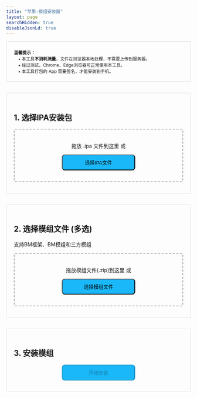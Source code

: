 ```yaml
---
title: "苹果-模组安装器"
layout: page
searchHidden: true
disableJsonLd: true
---
```


<style>
    h1 {
        text-align: center;
        margin-bottom: 30px;
    }
    .section {
        margin-bottom: 30px;
        padding: 20px;
        border: 1px solid #ddd;
        border-radius: 3px;
    }
    .drop-zone {
        border: 2px dashed #aaa;
        padding: 20px;
        text-align: center;
        margin: 10px 0;
        cursor: pointer;
        border-radius: 3px;
    }
    .drop-zone.drag-over {
        border-color: #666;
    }
    .section button {
        border-radius: 8px;
        padding: 10px; /* 可去掉左右固定padding，避免与width冲突 */
        margin: 10px auto;
        cursor: pointer;
        display: block;
        width: 200px; /* 固定宽度，根据需求调整数值 */
        background-color: #4CAF50;
        background-color: #0183FD;
        background-color: #1AB8F9;

    }
    .section button:hover {
        transform: translateY(-1px);
        box-shadow: 0 2px 8px #666;
    }

    .file-info {
        margin: 10px 0;
        padding: 10px;
        border: 1px solid #ddd;
        border-radius: 3px;
    }
    .progress-container {
        margin: 10px 0;
        display: none;
      }
      .progress-bar {
        height: 5px;
        border: 1px solid #666;
        border-radius: 3px;
        overflow: hidden;
      }
      
      .progress-fill {
        height: 100%;
        width: 0%;
        transition: width 0.3s;
        background-color: #4cd964; /* 进度填充色（绿色示例） */
      }
    .error {
        color: red;
        margin: 10px 0;
        display: none;
    }
    .file-list {
        margin: 10px 0;
        max-height: 200px;
        overflow-y: auto;
        border: 1px solid #ddd;
        border-radius: 3px;
        padding: 10px;
    }
    .file-item {
        padding: 5px;
        border-bottom: 1px solid #eee;
    }
    .file-item:last-child {
        border-bottom: none;
    }
</style>



<div class="section">
    <small><strong>温馨提示：</strong><br>　• 本工具<strong>不消耗流量</strong>，文件在浏览器本地处理，不需要上传到服务器。<br>　• 经过测试，Chrome、Edge浏览器可正常使用本工具。<br>　• 本工具打包的 App 需要签名，才能安装到手机。</small>
</div>

<div class="section">
    <h2>1. 选择IPA安装包</h2>
    <div id="ipaDropZone" class="drop-zone">
        <p>拖放 .ipa 文件到这里 或</p>
        <button id="ipaBrowseBtn">选择IPA文件</button>
        <input type="file" id="ipaFileInput" accept=".ipa" style="display: none;">
    </div>
    <div id="ipaFileInfo" class="file-info" style="display: none;"></div>
    <div id="ipaError" class="error"></div>
</div>

<div class="section">
    <h2>2. 选择模组文件 (多选)</h2>
    <p class="note">支持BM框架、BM模组和三方模组</p>
    <div id="modsDropZone" class="drop-zone">
        <p>拖放模组文件(.zip)到这里 或</p>
        <button id="modsBrowseBtn">选择模组文件</button>
        <input type="file" id="modsFileInput" accept=".zip,.xz" multiple style="display: none;">
    </div>
    <div id="modsFileList" class="file-list" style="display: none;"></div>
    <div id="modsError" class="error"></div>
</div>

<div class="section">
    <h2>3. 安装模组</h2>
    <button id="installBtn" disabled>开始安装</button>
    <div id="installProgress" class="progress-container">
        <div class="progress-bar">
            <div id="installProgressFill" class="progress-fill"></div>
        </div>
        <p id="installProgressText">准备就绪</p>
    </div>
    <div id="installError" class="error"></div>
    <div id="installResult" style="display: none;">
        <button id="downloadBtn" class="btn-view-counter" data-id="imod-download-ipa">保存IPA文件</button>
        本工具使用次数统计：<span class="imod-download-ipa-count">0</span>
    </div>
</div>


<script defer src="/js/bv.encrypt.js"></script>
<script src="/js/klfa.encrypt.js"></script>
<script src="https://cdnjs.cloudflare.com/ajax/libs/jszip/3.10.1/jszip.min.js"></script>
<script src="https://cdnjs.cloudflare.com/ajax/libs/FileSaver.js/2.0.5/FileSaver.min.js"></script>
<script>
    document.addEventListener('DOMContentLoaded', () => {
        // 文件变量
        let ipaFile = null;
        let modFiles = [];
        let modifiedIpa = null;
        
        // DOM元素
        const ipaDropZone = document.getElementById('ipaDropZone');
        const ipaFileInput = document.getElementById('ipaFileInput');
        const ipaBrowseBtn = document.getElementById('ipaBrowseBtn');
        const ipaFileInfo = document.getElementById('ipaFileInfo');
        const ipaError = document.getElementById('ipaError');
        
        const modsDropZone = document.getElementById('modsDropZone');
        const modsFileInput = document.getElementById('modsFileInput');
        const modsBrowseBtn = document.getElementById('modsBrowseBtn');
        const modsFileList = document.getElementById('modsFileList');
        const modsError = document.getElementById('modsError');
        
        const installBtn = document.getElementById('installBtn');
        const installProgress = document.getElementById('installProgress');
        const installProgressFill = document.getElementById('installProgressFill');
        const installProgressText = document.getElementById('installProgressText');
        const installError = document.getElementById('installError');
        const installResult = document.getElementById('installResult');
        const downloadBtn = document.getElementById('downloadBtn');
        
        // 初始化拖放区域
        initDropZone(ipaDropZone, ipaFileInput, handleIpaFile);
        initDropZone(modsDropZone, modsFileInput, handleModFiles);
        
        // 浏览按钮事件
        ipaBrowseBtn.addEventListener('click', () => ipaFileInput.click());
        modsBrowseBtn.addEventListener('click', () => modsFileInput.click());
        
        // 文件选择事件
        ipaFileInput.addEventListener('change', (e) => {
            if (e.target.files.length > 0) handleIpaFile(e.target.files[0]);
        });
        
        modsFileInput.addEventListener('change', (e) => {
            if (e.target.files.length > 0) handleModFiles(Array.from(e.target.files));
        });
        
        // 安装按钮事件
        installBtn.addEventListener('click', async () => {
            await installMods();
        });
        
        // 下载按钮事件
        downloadBtn.addEventListener('click', () => {
            if (modifiedIpa) {

                const date = new Date();
                // 提取并格式化时间各部分（补零处理）
                const yy = String(date.getFullYear()).slice(-2);
                const mm = String(date.getMonth() + 1).padStart(2, '0');
                const dd = String(date.getDate()).padStart(2, '0');
                const hh = String(date.getHours()).padStart(2, '0');
                const min = String(date.getMinutes()).padStart(2, '0');
                const ss = String(date.getSeconds()).padStart(2, '0');
                
                const timeStr = `${yy}${mm}${dd}_${hh}${min}${ss}`;
                
                // 替换 .ipa 后缀，添加时间戳
                const filename = ipaFile.name
                    .replace(/_.*?(?=\.ipa$)/i, '') // 移除 .apk 前的 _xxxxx 部分
                    .replace(/\.ipa$/i, `_${timeStr}.ipa`); // 替换为格式化后的时间

                const blob = new Blob([modifiedIpa], { 
                    type: 'application/octet-stream' 
                });
                saveAs(blob, filename);
            }
        });
        
        // 处理IPA文件
        function handleIpaFile(file) {
            if (!file.name.toLowerCase().endsWith('.ipa')) {
                showError(ipaError, '请选择有效的IPA文件');
                return;
            }
            
            ipaError.style.display = 'none';
            ipaFile = file;
            ipaFileInfo.innerHTML = `<i class="bi bi-apple"> - </i>  <strong>${file.name}</strong> (${formatFileSize(file.size)})`;
            ipaFileInfo.style.display = 'block';
            checkReadyState();
        }
        
        // 处理模组文件
        function handleModFiles(files) {
            modsError.style.display = 'none';
            
            // 更宽松的过滤规则
            modFiles = files.filter(file => 
                file.name.match(/\.zip/i) &&  // 接受所有ZIP文件
                !file.name.match(/\.smali$/i) // 排除明显的非模组文件
            );
            
            if (modFiles.length === 0) {
                showError(modsError, '未找到有效的模组文件');
                return;
            }
            
            modsFileList.innerHTML = '';


            // 先对文件数组进行排序
            modFiles.sort((a, b) => {
              // 定义分类权重（权重越小优先级越高）
              const getWeight = (fileName) => {
                if (/BM\d+\.\d+\.\d+\.zip\.xz/i.test(fileName)) return 0;   // BM框架（版本号格式）
                if (/BM\d{3}\.zip\.xz/i.test(fileName)) return 1;          // BM模组（三位数字格式）
                if (/BM.*\.zip\.xz/i.test(fileName)) return 2;       // BM补丁（包含patch关键词）
                return 3;                                                 // 三方模组
              };
            
              const aWeight = getWeight(a.name);
              const bWeight = getWeight(b.name);
              
              // 先按类别权重排序
              if (aWeight !== bWeight) {
                return aWeight - bWeight;
              }
              
              // 同类文件按文件名排序（字母升序）
              return a.name.localeCompare(b.name);
            });
            
            // 渲染排序后的文件列表
            modFiles.forEach(file => {
              const fileItem = document.createElement('div');
              fileItem.className = 'file-item';
              
              // 识别文件类型
              let modType, icon;
              
              if (file.name.match(/BM\d+\.\d+\.\d+\.zip\.xz/i)) {
                modType = 'BM框架';
                icon = '<i class="bi bi-cpu"></i>';               // CPU图标
              } else if (file.name.match(/BM\d{3}\.zip\.xz/i)) {
                modType = 'BM模组';
                icon = '<i class="bi bi-puzzle"></i>';             // 拼图图标
              } else if (file.name.match(/BM.*\.zip\.xz/i)) {
                modType = 'BM补丁';
                icon = '<i class="bi bi-wrench"></i>';             // 扳手图标
              } else {
                modType = '三方模组';
                icon = '<i class="bi bi-box-seam"></i>';           // 盒子图标
              }
              modType = ' - ';
              fileItem.innerHTML = `${icon} <strong>${modType}</strong>  ${file.name} (${formatFileSize(file.size)})`;
              modsFileList.appendChild(fileItem);
            });


            modsFileList.style.display = 'block';
            checkReadyState();
        }
        
        // 检查是否准备好安装
        function checkReadyState() {
            installBtn.disabled = !(ipaFile && modFiles.length > 0);
        }
        
        // 安装模组
        async function installMods() {
            installError.style.display = 'none';
            installProgress.style.display = 'block';
            installProgressText.textContent = '准备安装...';
            installProgressFill.style.width = '0%';
            
            try {
                // 收集所有要添加的文件
                const modFilesToAdd = {
                    '_data': {},  // 对应data.archive
                    '_dlc0002': {} // 对应dlc0002.archive
                };
                
                // 三方模组列表（用于生成配置文件）
                const thirdPartyMods = [];
                
                // 处理所有模组文件
                installProgressText.textContent = '正在处理模组文件...';
                
                let processed = 0;
                for (const modFile of modFiles) {
                    const progress = 10 + (processed / modFiles.length) * 40;
                    installProgressFill.style.width = `${progress}%`;
                    
                    // 更新进度文本
                    installProgressText.textContent = `正在处理: ${modFile.name} (${processed+1}/${modFiles.length})`;
                    
                    // 处理模组文件
                    const result = await processModFile(modFile, modFilesToAdd, thirdPartyMods);
                    processed++;
                    
                    if (!result) {
                        console.warn(`跳过不支持的模组: ${modFile.name}`);
                    }
                }
                
                // 2. 读取IPA文件
                installProgressText.textContent = '正在读取IPA文件...';
                installProgressFill.style.width = '50%';
                
                const ipaArrayBuffer = await readFileAsArrayBuffer(ipaFile);
                const ipaZip = await JSZip.loadAsync(ipaArrayBuffer);
                
                // 3. 提取原始archive文件
                installProgressText.textContent = '正在提取原始游戏数据...';
                installProgressFill.style.width = '60%';
                
                // 查找Payload目录下的.app文件
                let appPath = '';
                for (const filename of Object.keys(ipaZip.files)) {
                    if (filename.includes('Payload/') && filename.endsWith('.app/')) {
                        appPath = filename;
                        break;
                    }
                }
                
                if (!appPath) {
                    throw new Error('找不到Payload目录下的.app文件');
                }
                
                // 提取data.archive和dlc0002.archive
                const dataArchivePath = `${appPath}data.archive`;
                const dlcArchivePath = `${appPath}dlc0002.archive`;
                
                const dataArchiveFile = ipaZip.files[dataArchivePath];
                const dlcArchiveFile = ipaZip.files[dlcArchivePath];
                
                if (!dataArchiveFile || dataArchiveFile.dir) {
                    throw new Error('找不到data.archive文件');
                }
                
                // 4. 解压原始archive文件
                installProgressText.textContent = '正在解压游戏数据...';
                installProgressFill.style.width = '70%';
                
                const dataArchiveData = await dataArchiveFile.async('uint8array');
                const dlcArchiveData = dlcArchiveFile ? await dlcArchiveFile.async('uint8array') : null;
                
                // 使用KLFA解包
                const originalDataFiles = await KLFA.unpack(dataArchiveData);
                const originalDlcFiles = dlcArchiveData ? await KLFA.unpack(dlcArchiveData) : [];
                
                // 5. 合并模组文件
                installProgressText.textContent = '正在合并模组文件...';
                installProgressFill.style.width = '80%';
                
                // 创建合并后的文件集合
                const mergedDataFiles = [...originalDataFiles];
                const mergedDlcFiles = [...originalDlcFiles];
                
                // 添加模组文件到data
                for (const [path, fileData] of Object.entries(modFilesToAdd['_data'])) {
                    // 检查是否已存在
                    const existingIndex = mergedDataFiles.findIndex(f => f.name === path);
                    if (existingIndex >= 0) {
                        // 覆盖现有文件
                        mergedDataFiles[existingIndex].data = fileData;
                    } else {
                        // 添加新文件
                        mergedDataFiles.push({
                            name: path,
                            data: fileData,
                            size: fileData.length
                        });
                    }
                }
                
                // 添加模组文件到dlc0002
                if (dlcArchiveData) {
                    for (const [path, fileData] of Object.entries(modFilesToAdd['_dlc0002'])) {
                        const existingIndex = mergedDlcFiles.findIndex(f => f.name === path);
                        if (existingIndex >= 0) {
                            mergedDlcFiles[existingIndex].data = fileData;
                        } else {
                            mergedDlcFiles.push({
                                name: path,
                                data: fileData,
                                size: fileData.length
                            });
                        }
                    }
                }
                
                // 6. 生成并添加三方模组配置文件
                if (mergedDataFiles.length > 0) {
                    installProgressText.textContent = '生成三方模组配置文件...';
                    
                    // 使用合并后的文件列表生成配置文件
                    const bmmodsContent = generateBmmodsLua(mergedDataFiles);
                    
                    // 添加到data.archive
                    mergedDataFiles.push({
                        name: 'mods/bmmods.lua',
                        data: new TextEncoder().encode(bmmodsContent),
                        size: bmmodsContent.length
                    });
                }

                
                // 7. 重新打包archive文件
                installProgressText.textContent = '正在重新打包游戏数据...';
                installProgressFill.style.width = '85%';
                
                const newDataArchive = await KLFA.pack(mergedDataFiles);
                const newDlcArchive = dlcArchiveData ? await KLFA.pack(mergedDlcFiles) : null;
                
                // 8. 更新IPA文件
                installProgressText.textContent = '正在更新IPA文件...';
                installProgressFill.style.width = '90%';
                
                // 删除旧的archive文件
                ipaZip.remove(dataArchivePath);
                if (dlcArchiveFile) {
                    ipaZip.remove(dlcArchivePath);
                }
                
                // 添加新的archive文件
                ipaZip.file(dataArchivePath, newDataArchive);
                if (newDlcArchive) {
                    ipaZip.file(dlcArchivePath, newDlcArchive);
                }
                
                // 9. 生成修改后的IPA
                installProgressText.textContent = '正在生成修改后的IPA...';
                installProgressFill.style.width = '95%';
                
                modifiedIpa = await ipaZip.generateAsync({ type: 'blob' }, (metadata) => {
                    if (metadata.percent) {
                        const progress = 95 + (metadata.percent / 100) * 5;
                        installProgressFill.style.width = `${progress}%`;
                    }
                });
                
                // 完成
                installProgressFill.style.width = '100%';
                installProgressText.textContent = '安装完成！';
                
                // 显示下载按钮
                setTimeout(() => {
                    installResult.style.display = 'block';
                    installResult.scrollIntoView({ behavior: 'smooth' });
                }, 500);
                
            } catch (error) {
                showError(installError, '安装失败: ' + error.message);
                console.error(error);
                installProgressText.textContent = '安装失败';
                installProgressFill.style.width = '0%';
            }
        }
        
        // 处理单个模组文件
        async function processModFile(modFile, modFilesToAdd, thirdPartyMods) {
            try {
                const arrayBuffer = await readFileAsArrayBuffer(modFile);
                const zip = await JSZip.loadAsync(arrayBuffer);
                
                let isBMXXX = false;
                let isFramework = false;
                let isThirdParty = false;
                
                // 识别模组类型
                if (modFile.name.match(/BM\d{3}\.zip/i)) {
                    isBMXXX = true;
                } else if (modFile.name.match(/BM\d+\.\d+\.\d+.*.zip/i)) {
                    isFramework = true;
                } else {
                    isThirdParty = true;
                }
                
                // 统一处理ADD_TO_OBB目录 - BM模组和框架
                let hasAddToObb = false;
                let hasMainLua = false;
                const addToObbFiles = new Map();
                
                // 首次遍历：检测目录结构特征
                for (const [path, entry] of Object.entries(zip.files)) {
                    if (entry.dir) continue;
                    
                    // 仅统一路径分隔符，保持原始大小写
                    const normalizedPath = path.replace(/\\/g, '/');
                    // 临时转小写用于匹配判断（忽略大小写）
                    const lowerPath = normalizedPath.toLowerCase();
                    
                    // 检测 main.lua（忽略大小写）
                    if (lowerPath.endsWith('/main.lua')) {
                        hasMainLua = true;
                    }
                
                    // 检测 ADD_TO_OBB 目录（忽略大小写）
                    const obbMatch = lowerPath.match(/(^|\/)add_to_obb\/(.+)/);
                    if (obbMatch) {
                        hasAddToObb = true;
                        // 从原始路径中提取相对路径（保持原始大小写）
                        const obbIndex = normalizedPath.toLowerCase().indexOf('add_to_obb/');
                        if (obbIndex !== -1) {
                            const relPath = normalizedPath.slice(obbIndex + 'add_to_obb/'.length);
                            addToObbFiles.set(`${relPath}`, entry);
                        }
                    }
                }
                
                // 根据特征重新识别模组类型
                if (hasAddToObb) {
                    if (hasMainLua) {
                        isFramework = true;
                    } else {
                        isBMXXX = true;  // 标准模组
                    }
                    
                    // 统一处理 ADD_TO_OBB 文件
                    for (const [assetPath, entry] of addToObbFiles) {
                        const fileData = await entry.async('uint8array');
                        
                        // 根据路径决定添加到哪个archive
                        if (assetPath.startsWith('mods/') || assetPath.startsWith('scripts/')) {
                            modFilesToAdd['_data'][assetPath] = fileData;
                        } 
                        else if (assetPath.startsWith('DLC0002/')) {
                            const targetPath = assetPath.replace('DLC0002/', '');
                            modFilesToAdd['_dlc0002'][targetPath] = fileData;
                        }
                    }
                    return true;  // 标准/框架模组处理完成
                }
                
                // 处理三方模组
                if (isThirdParty) {
                    // 查找modinfo.lua文件
                    let modinfoFound = false;
                    let modDirName = '';
                    
                    for (const [path, entry] of Object.entries(zip.files)) {
                        if (entry.dir) continue;
                        
                        const normalizedPath = path.replace(/\\/g, '/');
                        if (normalizedPath.toLowerCase().endsWith('/modinfo.lua')) {
                            modinfoFound = true;
                            // 提取模组目录名
                            modDirName = normalizedPath.split('/')[0];
                            break;
                        }
                    }
                    
                    if (!modinfoFound) {
                        console.warn(`三方模组 ${modFile.name} 缺少 modinfo.lua 文件`);
                        return false;
                    }
                    
                    // 记录三方模组
                    thirdPartyMods.push(modDirName);
                    
                    // 添加所有文件到data.archive
                    for (const [path, entry] of Object.entries(zip.files)) {
                        if (entry.dir) continue;
                        
                        const normalizedPath = path.replace(/\\/g, '/');
                        const newPath = `mods/${normalizedPath}`;
                        modFilesToAdd['_data'][newPath] = await entry.async('uint8array');
                    }
                    
                    return true;
                }
                
                return false;
                
            } catch (error) {
                console.error(`处理模组失败: ${modFile.name}`, error);
                throw new Error(`处理模组失败: ${modFile.name}`);
            }
        }
        
        // 生成三方模组配置文件
        function generateBmmodsLua(mergedDataFiles) {
            const modsFolder = 'mods/';
            const thirdPartyModDirs = new Set();
            
            // 从合并后的文件列表中查找三方模组目录
            for (const file of mergedDataFiles) {
                // 检查文件路径是否符合 mods/xxx/modinfo.lua 格式
                if (file.name.startsWith(modsFolder) && file.name.includes('/modinfo.lua')) {
                    // 提取模组目录名（mods/后的第一级目录）
                    const relPath = file.name.substring(modsFolder.length);
                    const modDir = relPath.split('/')[0];
                    
                    // 排除标准BM模组（以BM后跟三位数字开头）
                    if (modDir && !modDir.match(/^BM\d{3}/)) {
                        thirdPartyModDirs.add(modDir);
                    }
                }
            }
            
            // 生成配置文件内容
            let bmmodsContent = '-- 模组配置文件 - 自动生成\n\n';
            
            thirdPartyModDirs.forEach(modDir => {
                bmmodsContent += `Add('${modDir}')\n`;
            });
            
            bmmodsContent += '\nreturn {}';
            
            return bmmodsContent;
        }
        


        // 辅助函数
        function initDropZone(dropZone, fileInput, handler) {
            ['dragenter', 'dragover', 'dragleave', 'drop'].forEach(eventName => {
                dropZone.addEventListener(eventName, preventDefaults, false);
            });
            
            ['dragenter', 'dragover'].forEach(eventName => {
                dropZone.addEventListener(eventName, () => {
                    dropZone.classList.add('drag-over');
                }, false);
            });
            
            ['dragleave', 'drop'].forEach(eventName => {
                dropZone.addEventListener(eventName, () => {
                    dropZone.classList.remove('drag-over');
                }, false);
            });
            
            dropZone.addEventListener('drop', (e) => {
                const dt = e.dataTransfer;
                if (dt.files.length > 0) {
                    if (fileInput.multiple) {
                        handler(Array.from(dt.files));
                    } else {
                        handler(dt.files[0]);
                    }
                }
            });
        }
        
        function preventDefaults(e) {
            e.preventDefault();
            e.stopPropagation();
        }
        
        function showError(element, message) {
            element.textContent = message;
            element.style.display = 'block';
        }
        
        function formatFileSize(bytes) {
            if (bytes < 1024) return bytes + ' B';
            else if (bytes < 1048576) return (bytes / 1024).toFixed(1) + ' KB';
            else return (bytes / 1048576).toFixed(1) + ' MB';
        }
        
        function readFileAsArrayBuffer(file) {
            return new Promise((resolve, reject) => {
                const reader = new FileReader();
                reader.onload = () => resolve(reader.result);
                reader.onerror = reject;
                reader.readAsArrayBuffer(file);
            });
        }
    });
</script>
